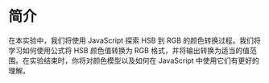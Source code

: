 # 简介

在本实验中，我们将使用 JavaScript 探索 HSB 到 RGB 的颜色转换过程。我们将学习如何使用公式将 HSB 颜色值转换为 RGB 格式，并将输出转换为适当的值范围。在实验结束时，你将对颜色模型以及如何在 JavaScript 中使用它们有更好的理解。
